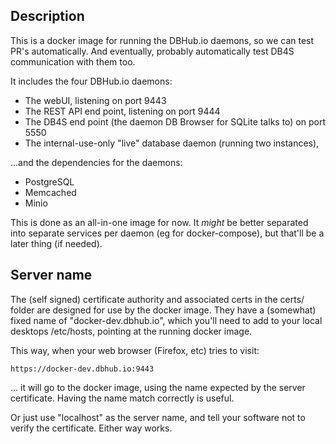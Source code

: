 ## Description

This is a docker image for running the DBHub.io daemons, so we can test PR's
automatically.  And eventually, probably automatically test DB4S communication
with them too.

It includes the four DBHub.io daemons:

* The webUI, listening on port 9443
* The REST API end point, listening on port 9444
* The DB4S end point (the daemon DB Browser for SQLite talks to) on port 5550
* The internal-use-only "live" database daemon (running two instances),

...and the dependencies for the daemons:

* PostgreSQL
* Memcached
* Minio

This is done as an all-in-one image for now.  It _might_ be better separated
into separate services per daemon (eg for docker-compose), but that'll be a
later thing (if needed).


## Server name

The (self signed) certificate authority and associated certs in the certs/
folder are designed for use by the docker image.  They have a (somewhat)
fixed name of "docker-dev.dbhub.io", which you'll need to add to your
local desktops /etc/hosts, pointing at the running docker image.

This way, when your web browser (Firefox, etc) tries to visit:

    https://docker-dev.dbhub.io:9443

... it will go to the docker image, using the name expected by the
server certificate.  Having the name match correctly is useful.

Or just use "localhost" as the server name, and tell your software not
to verify the certificate.  Either way works.
